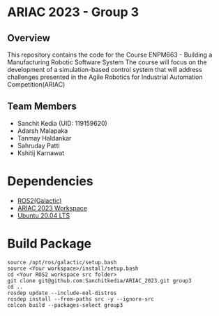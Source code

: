 # ARIAC 2023 - Group 3

## Overview
This repository contains the code for the Course ENPM663 - Building a Manufacturing Robotic Software System 
The course will focus on the development of a simulation-based control system that will address challenges presented in the Agile Robotics for Industrial Automation Competition(ARIAC) 

## Team Members
- Sanchit Kedia (UID: 119159620) 
- Adarsh Malapaka
- Tanmay Haldankar
- Sahruday Patti
- Kshitij Karnawat
# Dependencies
- [ROS2(Galactic)](https://docs.ros.org/en/galactic/Installation/Ubuntu-Install-Debians.html)
- [ARIAC 2023 Workspace](https://github.com/usnistgov/ARIAC)
- [Ubuntu 20.04 LTS](https://releases.ubuntu.com/focal/)

# Build Package
```
source /opt/ros/galactic/setup.bash
source <Your workspace>/install/setup.bash
cd <Your ROS2 workspace src folder>
git clone git@github.com:Sanchitkedia/ARIAC_2023.git group3
cd ..
rosdep update --include-eol-distros
rosdep install --from-paths src -y --ignore-src
colcon build --packages-select group3
```